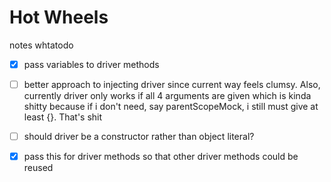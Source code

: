 # Hot Wheels

notes whtatodo


* [X] pass variables to driver methods
* [ ] better approach to injecting driver since current way feels clumsy. Also, currently driver only works if all 4
arguments are given which is kinda shitty because if i don't need, say parentScopeMock, i still must give at least {}. That's shit
* [ ] should driver be a constructor rather than object literal?
* [X] pass this for driver methods so that other driver methods could be reused

